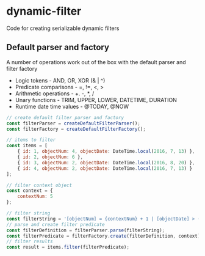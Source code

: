 # dynamic-filter
Code for creating serializable dynamic filters


## Default parser and factory

A number of operations work out of the box with the default parser and filter factory
* Logic tokens - AND, OR, XOR (& | ^)
* Predicate comparisons - =, !=, <, >
* Arithmetic operations - +. -, *, /
* Unary functions - TRIM, UPPER, LOWER, DATETIME, DURATION 
* Runtime date time values - @TODAY, @NOW

```js
// create default filter parser and factory
const filterParser = createDefaultFilterParser();
const filterFactory = createDefaultFilterFactory();

// items to filter
const items = [
    { id: 1, objectNum: 4, objectDate: DateTime.local(2016, 7, 13) },
    { id: 2, objectNum: 6 },
    { id: 3, objectNum: 2, objectDate: DateTime.local(2016, 8, 20) },
    { id: 4, objectNum: 2, objectDate: DateTime.local(2016, 7, 13) }
];

// filter context object
const context = {
    contextNum: 5
};

// filter string
const filterString = '[objectNum] = {contextNum} + 1 | [objectDate] > (@TODAY - DURATION(P1D)) ';
// parse and create filter predicate
const filterDefinition = filterParser.parse(filterString);
const filterPredicate = filterFactory.create(filterDefinition, context);
// filter results
const result = items.filter(filterPredicate);
```

